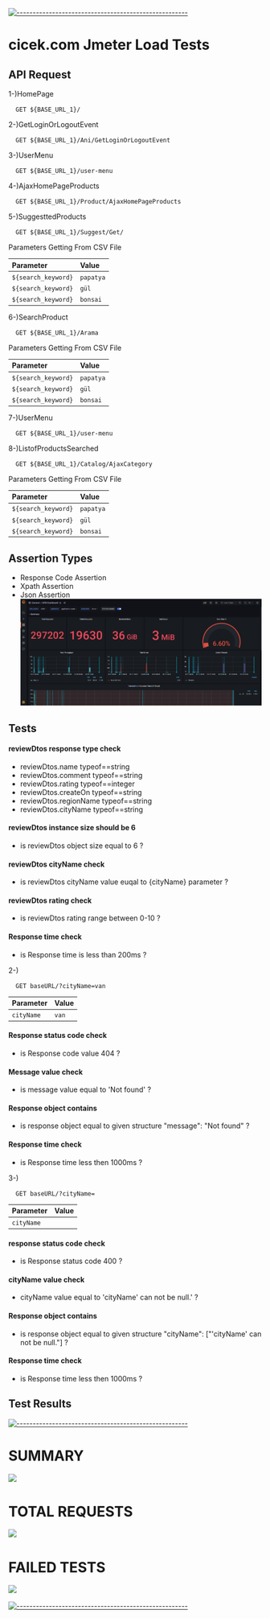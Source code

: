 [![-----------------------------------------------------](
https://raw.githubusercontent.com/andreasbm/readme/master/assets/lines/aqua.png)](https://github.com/berkaypab?tab=repositories)
<br/>
# cicek.com Jmeter Load Tests


## API Request

1-)HomePage
```https
  GET ${BASE_URL_1}/
```


2-)GetLoginOrLogoutEvent
```https
  GET ${BASE_URL_1}/Ani/GetLoginOrLogoutEvent
```

3-)UserMenu
```https
  GET ${BASE_URL_1}/user-menu
```

4-)AjaxHomePageProducts
```https
  GET ${BASE_URL_1}/Product/AjaxHomePageProducts
```

5-)SuggesttedProducts
```https
  GET ${BASE_URL_1}/Suggest/Get/
```
Parameters Getting From CSV File

| Parameter | Value     | 
| :--------- | :--------- |
| `${search_keyword}` | `papatya`   | 
| `${search_keyword}` | `gül` |
| `${search_keyword}` | `bonsai` |


6-)SearchProduct
```https
  GET ${BASE_URL_1}/Arama
```
Parameters Getting From CSV File

| Parameter | Value     | 
| :--------- | :--------- |
| `${search_keyword}` | `papatya`   | 
| `${search_keyword}` | `gül` |
| `${search_keyword}` | `bonsai` |

7-)UserMenu
```https
  GET ${BASE_URL_1}/user-menu
```
8-)ListofProductsSearched
```https
  GET ${BASE_URL_1}/Catalog/AjaxCategory
```
Parameters Getting From CSV File

| Parameter | Value     | 
| :--------- | :--------- |
| `${search_keyword}` | `papatya`   | 
| `${search_keyword}` | `gül` |
| `${search_keyword}` | `bonsai` |

## Assertion Types
- Response Code Assertion
- Xpath Assertion 
- Json Assertion
![](sc1.png)


## Tests
#### reviewDtos response type check

- reviewDtos.name typeof==string 
- reviewDtos.comment typeof==string 
- reviewDtos.rating typeof==integer
- reviewDtos.createOn typeof==string
- reviewDtos.regionName typeof==string
- reviewDtos.cityName typeof==string

#### reviewDtos instance size should be 6

- is reviewDtos object size equal to 6 ? 

#### reviewDtos cityName check 

- is reviewDtos cityName value euqal to {cityName} parameter ?

#### reviewDtos rating check

- is reviewDtos rating range between 0-10 ?

#### Response time check
- is Response time is less than 200ms ?

2-) 
```http
  GET baseURL/?cityName=van
```


| Parameter  | Value     | 
| :--------  | :-------- |
| `cityName` | `van`     | 


#### Response status code check
- is Response code value 404 ?
#### Message value check
- is message value equal to 'Not found' ?
#### Response object contains
- is response object equal to given structure "message": "Not found" ?
#### Response time check
- is Response time less then 1000ms ?

3-)
```http
  GET baseURL/?cityName=
```
| Parameter | Value    | 
| :-------- | :------- |
| `cityName`|          | 

#### response status code check
- is Response status code 400 ?
#### cityName value check
- cityName value equal to 'cityName' can not be null.'  ?
#### Response object contains
- is response object equal to given structure "cityName": ["'cityName' can not be null."] ?
#### Response time check
- is Response time less then 1000ms ?

## Test Results
[![-----------------------------------------------------](
https://raw.githubusercontent.com/andreasbm/readme/master/assets/lines/aqua.png)](https://github.com/berkaypab?tab=repositories)
<br/>
# SUMMARY
![](newman/Screenshot_1.png)

# TOTAL REQUESTS
![](newman/Screenshot_2.png)

# FAILED TESTS
![](newman/Screenshot_3.png)

[![-----------------------------------------------------](
https://raw.githubusercontent.com/andreasbm/readme/master/assets/lines/aqua.png)](https://github.com/berkaypab?tab=repositories)
<br/>
